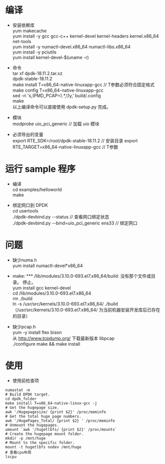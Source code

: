 # 编译  
* 安装依赖库  
yum makecache  
yum install -y gcc gcc-c++  kernel-devel kernel-headers kernel.x86_64 net-tools  
yum install -y numactl-devel.x86_64 numactl-libs.x86_64  
yum install -y pciutils  
yum install kernel-devel-$(uname -r)  

* 命令  
tar xf dpdk-18.11.2.tar.xz  
dpdk-stable-18.11.2  
make install T=x86_64-native-linuxapp-gcc    // T参数必须符合固定格式  
make config T=x86_64-native-linuxapp-gcc  
sed -ri 's,(PMD_PCAP=).\*,\1y,' build/.config  
make  
以上编译命令可以直接使用 dpdk-setup.py 完成。

* 模块  
modprobe uio_pci_generic    // 加载 uio 模块   

* 必须导出的变量  
export RTE_SDK=/root/dpdk-stable-18.11.2  // 安装目录
export RTE_TARGET=x86_64-native-linuxapp-gcc  // T参数

#  运行 sample 程序  
* 编译  
cd examples/helloworld  
make  

* 绑定网口到 DPDK  
cd usertools  
./dpdk-devbind.py --status   // 查看网口绑定状态   
./dpdk-devbind.py --bind=uio_pci_generic ens33   // 绑定网口


# 问题
* 缺少numa.h  
yum install numactl-devel*x86_64  

* make: *** /lib/modules/3.10.0-693.el7.x86_64/build: 没有那个文件或目录。 停止。  
yum install gcc kernel-devel  
cd /lib/modules/3.10.0-693.el7.x86_64  
rm ./build  
ln -s /usr/src/kernels/3.10.0-693.el7.x86_64/ ./build （/usr/src/kernels/3.10.0-693.el7.x86_64/ 为当前机器安装开发库后已存在的目录）   

* 缺少pcap.h  
yum -y install flex bison   
从 http://www.tcpdump.org/ 下载最新版本 libpcap  
./configure
make && make install

# 使用  
* 使用前检查项  
```shell
numastat -m    
# Build DPDK target.  
cd dpdk_folder  
make install T=x86_64-native-linux-gcc -j  
# Get the hugepage size.  
awk '/Hugepagesize/ {print $2}' /proc/meminfo  
# Get the total huge page numbers.  
awk '/HugePages_Total/ {print $2} ' /proc/meminfo  
# Unmount the hugepages.  
umount `awk '/hugetlbfs/ {print $2}' /proc/mounts`  
# Create the hugepage mount folder.  
mkdir -p /mnt/huge  
# Mount to the specific folder.  
mount -t hugetlbfs nodev /mnt/huge  
# 查看cpu布局  
lscpu   
```
